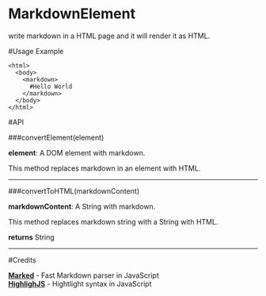 MarkdownElement
===============

write markdown in a HTML page and it will render it as HTML.


#Usage Example

```
<html>
  <body>
    <markdown>
      #Hello World
    </markdown>
  </body>
</html>
```


#API

###convertElement(element)

**element**: A DOM element with markdown.  

This method replaces markdown in an element with HTML.

***

###convertToHTML(markdownContent)

**markdownContent**: A String with markdown.  

This method replaces markdown string with a String with HTML.

**returns** String

***

#Credits

**[Marked](https://github.com/chjj/marked/)** - Fast Markdown parser in JavaScript  
**[HighlighJS](http://highlightjs.org/)** - Hightlight syntax in JavaScript  

